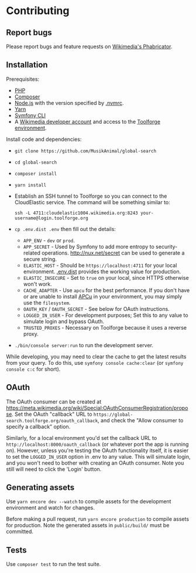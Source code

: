 Contributing
============

## Report bugs

Please report bugs and feature requests on
[Wikimedia's Phabricator](https://phabricator.wikimedia.org/project/view/4053/).

## Installation

Prerequisites:

* [PHP](https://www.php.net/)
* [Composer](https://getcomposer.org/)
* [Node.js](https://nodejs.org/en/) with the version specified by [.nvmrc](.nvmrc).
* [Yarn](https://yarnpkg.com/en/)
* [Symfony CLI](https://symfony.com/download#step-1-install-symfony-cli)
* A [Wikimedia developer account](https://wikitech.wikimedia.org/wiki/Help:Create_a_Wikimedia_developer_account)
  and access to the [Toolforge environment](https://wikitech.wikimedia.org/wiki/Portal:Toolforge).

Install code and dependencies:

* `git clone https://github.com/MusikAnimal/global-search`
* `cd global-search`
* `composer install`
* `yarn install`
* Establish an SSH tunnel to Toolforge so you can connect to the CloudElastic service.
  The command will be something similar to:

      ssh -L 4711:cloudelastic1004.wikimedia.org:8243 your-username@login.toolforge.org

* `cp .env.dist .env` then fill out the details:
  * `APP_ENV` - `dev` or `prod`.
  * `APP_SECRET` - Used by Symfony to add more entropy to security-related operations.
    http://nux.net/secret can be used to generate a secure string.
  * `ELASTIC_HOST` - Should be `https://localhost:4711` for your local environment. [.env.dist](.env.dist)
    provides the working value for production.
  * `ELASTIC_INSECURE` - Set to `true` on your local, since HTTPS otherwise won't work.
  * `CACHE_ADAPTER` - Use `apcu` for the best performance. If you don't have or are unable to install
    [APCu](https://www.php.net/manual/en/book.apcu.php) in your environment, you may simply use the `filesystem`.
  * `OAUTH_KEY` / `OAUTH_SECRET` - See below for OAuth instructions.
  * `LOGGED_IN_USER` - For development purposes; Set this to any value to simulate login and bypass OAuth.
  * `TRUSTED_PROXES` - Necessary on Toolforge because it uses a reverse proxy.
* `./bin/console server:run` to run the development server.

While developing, you may need to clear the cache to get the latest results from your query.
To do this, use `symfony console cache:clear` (or `symfony console c:c` for short).

## OAuth

The OAuth consumer can be created at https://meta.wikimedia.org/wiki/Special:OAuthConsumerRegistration/propose.
Set the OAuth "callback" URL to `https://global-search.toolforge.org/oauth_callback`, and check the
"Allow consumer to specify a callback" option.

Similarly, for a local environment you'd set the callback URL to `http://localhost:8000/oauth_callback`
(or whatever port the app is running on). However, unless you're testing the OAuth functionality itself,
it is easier to set the `LOGGED_IN_USER` option in .env to any value. This will simulate login, and you
won't need to bother with creating an OAuth consumer. Note you still will need to click the 'Login' button.

## Generating assets

Use `yarn encore dev --watch` to compile assets for the development environment and watch for changes.

Before making a pull request, run `yarn encore production` to compile assets for production.
Note the generated assets in `public/build/` must be committed.

## Tests

Use `composer test` to run the test suite.
